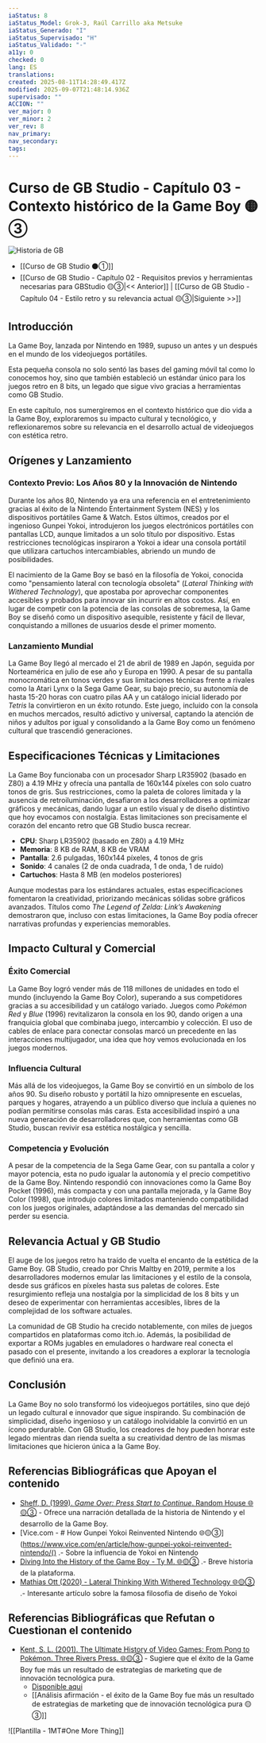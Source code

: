 ```yaml
---
iaStatus: 8
iaStatus_Model: Grok-3, Raúl Carrillo aka Metsuke
iaStatus_Generado: "I"
iaStatus_Supervisado: "H"
iaStatus_Validado: "-"
a11y: 0
checked: 0
lang: ES
translations: 
created: 2025-08-11T14:28:49.417Z
modified: 2025-09-07T21:48:14.936Z
supervisado: ""
ACCION: ""
ver_major: 0
ver_minor: 2
ver_rev: 8
nav_primary: 
nav_secondary: 
tags:
---
```

# Curso de GB Studio - Capítulo 03 - Contexto histórico de la Game Boy 🟡③

![Historia de GB](PublicBrain/_resources/90b3980bba7ddcbbc8cfafbacecce455_MD5.jpg)

* [[Curso de GB Studio ⚫①]]
* [[Curso de GB Studio - Capítulo 02 - Requisitos previos y herramientas necesarias para GBStudio 🟡③|<< Anterior]] | [[Curso de GB Studio - Capítulo 04 - Estilo retro y su relevancia actual 🟡③|Siguiente >>]]
## Introducción

La Game Boy, lanzada por Nintendo en 1989, supuso un antes y un después en el mundo de los videojuegos portátiles. 

Esta pequeña consola no solo sentó las bases del gaming móvil tal como lo conocemos hoy, sino que también estableció un estándar único para los juegos retro en 8 bits, un legado que sigue vivo gracias a herramientas como GB Studio. 

En este capítulo, nos sumergiremos en el contexto histórico que dio vida a la Game Boy, exploraremos su impacto cultural y tecnológico, y reflexionaremos sobre su relevancia en el desarrollo actual de videojuegos con estética retro.

## Orígenes y Lanzamiento

### Contexto Previo: Los Años 80 y la Innovación de Nintendo

Durante los años 80, Nintendo ya era una referencia en el entretenimiento gracias al éxito de la Nintendo Entertainment System (NES) y los dispositivos portátiles Game & Watch. Estos últimos, creados por el ingenioso Gunpei Yokoi, introdujeron los juegos electrónicos portátiles con pantallas LCD, aunque limitados a un solo título por dispositivo. Estas restricciones tecnológicas inspiraron a Yokoi a idear una consola portátil que utilizara cartuchos intercambiables, abriendo un mundo de posibilidades.

El nacimiento de la Game Boy se basó en la filosofía de Yokoi, conocida como "pensamiento lateral con tecnología obsoleta" (_Lateral Thinking with Withered Technology_), que apostaba por aprovechar componentes accesibles y probados para innovar sin incurrir en altos costos. Así, en lugar de competir con la potencia de las consolas de sobremesa, la Game Boy se diseñó como un dispositivo asequible, resistente y fácil de llevar, conquistando a millones de usuarios desde el primer momento.

### Lanzamiento Mundial

La Game Boy llegó al mercado el 21 de abril de 1989 en Japón, seguida por Norteamérica en julio de ese año y Europa en 1990. A pesar de su pantalla monocromática en tonos verdes y sus limitaciones técnicas frente a rivales como la Atari Lynx o la Sega Game Gear, su bajo precio, su autonomía de hasta 15-20 horas con cuatro pilas AA y un catálogo inicial liderado por _Tetris_ la convirtieron en un éxito rotundo. Este juego, incluido con la consola en muchos mercados, resultó adictivo y universal, captando la atención de niños y adultos por igual y consolidando a la Game Boy como un fenómeno cultural que trascendió generaciones.

## Especificaciones Técnicas y Limitaciones

La Game Boy funcionaba con un procesador Sharp LR35902 (basado en Z80) a 4.19 MHz y ofrecía una pantalla de 160x144 píxeles con solo cuatro tonos de gris. Sus restricciones, como la paleta de colores limitada y la ausencia de retroiluminación, desafiaron a los desarrolladores a optimizar gráficos y mecánicas, dando lugar a un estilo visual y de diseño distintivo que hoy evocamos con nostalgia. Estas limitaciones son precisamente el corazón del encanto retro que GB Studio busca recrear.

- **CPU**: Sharp LR35902 (basado en Z80) a 4.19 MHz
- **Memoria**: 8 KB de RAM, 8 KB de VRAM
- **Pantalla**: 2.6 pulgadas, 160x144 píxeles, 4 tonos de gris
- **Sonido**: 4 canales (2 de onda cuadrada, 1 de onda, 1 de ruido)
- **Cartuchos**: Hasta 8 MB (en modelos posteriores)

Aunque modestas para los estándares actuales, estas especificaciones fomentaron la creatividad, priorizando mecánicas sólidas sobre gráficos avanzados. Títulos como _The Legend of Zelda: Link’s Awakening_ demostraron que, incluso con estas limitaciones, la Game Boy podía ofrecer narrativas profundas y experiencias memorables.

## Impacto Cultural y Comercial

### Éxito Comercial

La Game Boy logró vender más de 118 millones de unidades en todo el mundo (incluyendo la Game Boy Color), superando a sus competidores gracias a su accesibilidad y un catálogo variado. Juegos como _Pokémon Red_ y _Blue_ (1996) revitalizaron la consola en los 90, dando origen a una franquicia global que combinaba juego, intercambio y colección. El uso de cables de enlace para conectar consolas marcó un precedente en las interacciones multijugador, una idea que hoy vemos evolucionada en los juegos modernos.

### Influencia Cultural

Más allá de los videojuegos, la Game Boy se convirtió en un símbolo de los años 90. Su diseño robusto y portátil la hizo omnipresente en escuelas, parques y hogares, atrayendo a un público diverso que incluía a quienes no podían permitirse consolas más caras. Esta accesibilidad inspiró a una nueva generación de desarrolladores que, con herramientas como GB Studio, buscan revivir esa estética nostálgica y sencilla.

### Competencia y Evolución

A pesar de la competencia de la Sega Game Gear, con su pantalla a color y mayor potencia, esta no pudo igualar la autonomía y el precio competitivo de la Game Boy. Nintendo respondió con innovaciones como la Game Boy Pocket (1996), más compacta y con una pantalla mejorada, y la Game Boy Color (1998), que introdujo colores limitados manteniendo compatibilidad con los juegos originales, adaptándose a las demandas del mercado sin perder su esencia.

## Relevancia Actual y GB Studio

El auge de los juegos retro ha traído de vuelta el encanto de la estética de la Game Boy. GB Studio, creado por Chris Maltby en 2019, permite a los desarrolladores modernos emular las limitaciones y el estilo de la consola, desde sus gráficos en píxeles hasta sus paletas de colores. Este resurgimiento refleja una nostalgia por la simplicidad de los 8 bits y un deseo de experimentar con herramientas accesibles, libres de la complejidad de los software actuales.

La comunidad de GB Studio ha crecido notablemente, con miles de juegos compartidos en plataformas como itch.io. Además, la posibilidad de exportar a ROMs jugables en emuladores o hardware real conecta el pasado con el presente, invitando a los creadores a explorar la tecnología que definió una era.

## Conclusión

La Game Boy no solo transformó los videojuegos portátiles, sino que dejó un legado cultural e innovador que sigue inspirando. Su combinación de simplicidad, diseño ingenioso y un catálogo inolvidable la convirtió en un ícono perdurable. Con GB Studio, los creadores de hoy pueden honrar este legado mientras dan rienda suelta a su creatividad dentro de las mismas limitaciones que hicieron única a la Game Boy.

## Referencias Bibliográficas que Apoyan el contenido

- [Sheff, D. (1999). _Game Over: Press Start to Continue_. Random House  🌐🟡③](https://archive.org/details/0966961706) - Ofrece una narración detallada de la historia de Nintendo y el desarrollo de la Game Boy.
- [Vice.com - # How Gunpei Yokoi Reinvented Nintendo 🌐🟡③](https://www.vice.com/en/article/how-gunpei-yokoi-reinvented-nintendo/() .- Sobre la influencia de Yokoi en Nintendo
- [Diving Into the History of the Game Boy - Ty M. 🌐🟡③](https://www.youtube.com/watch?v=dWJX-o6wI40) .- Breve historia de la plataforma.
- [Mathias Ott (2020) - Lat­er­al Think­ing With With­ered Technology 🌐🟡③](https://matthiasott.com/notes/lateral-thinking-with-withered-technology) .- Interesante artículo sobre la famosa filosofia de diseño de Yokoi

## Referencias Bibliográficas que Refutan o Cuestionan el contenido

- [Kent, S. L. (2001). The Ultimate History of Video Games: From Pong to Pokémon. Three Rivers Press. 🌐🟡③](https://en.wikipedia.org/wiki/The_Ultimate_History_of_Video_Games) - Sugiere que el éxito de la Game Boy fue más un resultado de estrategias de marketing que de innovación tecnológica pura. 
	- [Disponible aqui](https://archive.org/details/ultimatehistoryo0000kent/mode/2up)
	- [[Análisis afirmación - el éxito de la Game Boy fue más un resultado de estrategias de marketing que de innovación tecnológica pura  🟡③]]

![[Plantilla - 1MT#One More Thing]]